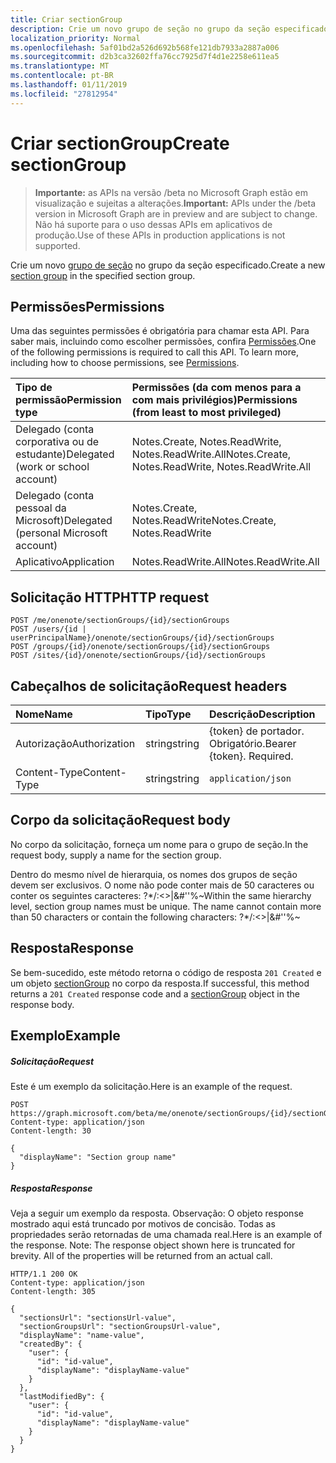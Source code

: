 ```yaml
---
title: Criar sectionGroup
description: Crie um novo grupo de seção no grupo da seção especificado.
localization_priority: Normal
ms.openlocfilehash: 5af01bd2a526d692b568fe121db7933a2887a006
ms.sourcegitcommit: d2b3ca32602ffa76cc7925d7f4d1e2258e611ea5
ms.translationtype: MT
ms.contentlocale: pt-BR
ms.lasthandoff: 01/11/2019
ms.locfileid: "27812954"
---
```

# <a name="create-sectiongroup"></a><span data-ttu-id="51822-103">Criar sectionGroup</span><span class="sxs-lookup"><span data-stu-id="51822-103">Create sectionGroup</span></span>

> <span data-ttu-id="51822-104">**Importante:** as APIs na versão /beta no Microsoft Graph estão em visualização e sujeitas a alterações.</span><span class="sxs-lookup"><span data-stu-id="51822-104">**Important:** APIs under the /beta version in Microsoft Graph are in preview and are subject to change.</span></span> <span data-ttu-id="51822-105">Não há suporte para o uso dessas APIs em aplicativos de produção.</span><span class="sxs-lookup"><span data-stu-id="51822-105">Use of these APIs in production applications is not supported.</span></span>

<span data-ttu-id="51822-106">Crie um novo [grupo de seção](../resources/sectiongroup.md) no grupo da seção especificado.</span><span class="sxs-lookup"><span data-stu-id="51822-106">Create a new [section group](../resources/sectiongroup.md) in the specified section group.</span></span>
## <a name="permissions"></a><span data-ttu-id="51822-107">Permissões</span><span class="sxs-lookup"><span data-stu-id="51822-107">Permissions</span></span>
<span data-ttu-id="51822-p102">Uma das seguintes permissões é obrigatória para chamar esta API. Para saber mais, incluindo como escolher permissões, confira [Permissões](/graph/permissions-reference).</span><span class="sxs-lookup"><span data-stu-id="51822-p102">One of the following permissions is required to call this API. To learn more, including how to choose permissions, see [Permissions](/graph/permissions-reference).</span></span>

|<span data-ttu-id="51822-110">Tipo de permissão</span><span class="sxs-lookup"><span data-stu-id="51822-110">Permission type</span></span>      | <span data-ttu-id="51822-111">Permissões (da com menos para a com mais privilégios)</span><span class="sxs-lookup"><span data-stu-id="51822-111">Permissions (from least to most privileged)</span></span>              |
|:--------------------|:---------------------------------------------------------|
|<span data-ttu-id="51822-112">Delegado (conta corporativa ou de estudante)</span><span class="sxs-lookup"><span data-stu-id="51822-112">Delegated (work or school account)</span></span> | <span data-ttu-id="51822-113">Notes.Create, Notes.ReadWrite, Notes.ReadWrite.All</span><span class="sxs-lookup"><span data-stu-id="51822-113">Notes.Create, Notes.ReadWrite, Notes.ReadWrite.All</span></span>    |
|<span data-ttu-id="51822-114">Delegado (conta pessoal da Microsoft)</span><span class="sxs-lookup"><span data-stu-id="51822-114">Delegated (personal Microsoft account)</span></span> | <span data-ttu-id="51822-115">Notes.Create, Notes.ReadWrite</span><span class="sxs-lookup"><span data-stu-id="51822-115">Notes.Create, Notes.ReadWrite</span></span>    |
|<span data-ttu-id="51822-116">Aplicativo</span><span class="sxs-lookup"><span data-stu-id="51822-116">Application</span></span> | <span data-ttu-id="51822-117">Notes.ReadWrite.All</span><span class="sxs-lookup"><span data-stu-id="51822-117">Notes.ReadWrite.All</span></span> |

## <a name="http-request"></a><span data-ttu-id="51822-118">Solicitação HTTP</span><span class="sxs-lookup"><span data-stu-id="51822-118">HTTP request</span></span>
<!-- { "blockType": "ignored" } -->
```http
POST /me/onenote/sectionGroups/{id}/sectionGroups
POST /users/{id | userPrincipalName}/onenote/sectionGroups/{id}/sectionGroups
POST /groups/{id}/onenote/sectionGroups/{id}/sectionGroups
POST /sites/{id}/onenote/sectionGroups/{id}/sectionGroups
```
## <a name="request-headers"></a><span data-ttu-id="51822-119">Cabeçalhos de solicitação</span><span class="sxs-lookup"><span data-stu-id="51822-119">Request headers</span></span>
| <span data-ttu-id="51822-120">Nome</span><span class="sxs-lookup"><span data-stu-id="51822-120">Name</span></span>       | <span data-ttu-id="51822-121">Tipo</span><span class="sxs-lookup"><span data-stu-id="51822-121">Type</span></span> | <span data-ttu-id="51822-122">Descrição</span><span class="sxs-lookup"><span data-stu-id="51822-122">Description</span></span>|
|:---------------|:--------|:----------|
| <span data-ttu-id="51822-123">Autorização</span><span class="sxs-lookup"><span data-stu-id="51822-123">Authorization</span></span>  | <span data-ttu-id="51822-124">string</span><span class="sxs-lookup"><span data-stu-id="51822-124">string</span></span>  | <span data-ttu-id="51822-p103">{token} de portador. Obrigatório.</span><span class="sxs-lookup"><span data-stu-id="51822-p103">Bearer {token}. Required.</span></span> |
| <span data-ttu-id="51822-127">Content-Type</span><span class="sxs-lookup"><span data-stu-id="51822-127">Content-Type</span></span> | <span data-ttu-id="51822-128">string</span><span class="sxs-lookup"><span data-stu-id="51822-128">string</span></span> | `application/json` |

## <a name="request-body"></a><span data-ttu-id="51822-129">Corpo da solicitação</span><span class="sxs-lookup"><span data-stu-id="51822-129">Request body</span></span>
<span data-ttu-id="51822-130">No corpo da solicitação, forneça um nome para o grupo de seção.</span><span class="sxs-lookup"><span data-stu-id="51822-130">In the request body, supply a name for the section group.</span></span>

<span data-ttu-id="51822-p104">Dentro do mesmo nível de hierarquia, os nomes dos grupos de seção devem ser exclusivos. O nome não pode conter mais de 50 caracteres ou conter os seguintes caracteres:  ?\*\/:<>|&#''%~</span><span class="sxs-lookup"><span data-stu-id="51822-p104">Within the same hierarchy level, section group names must be unique. The name cannot contain more than 50 characters or contain the following characters:  ?\*\/:<>|&#''%~</span></span>

## <a name="response"></a><span data-ttu-id="51822-133">Resposta</span><span class="sxs-lookup"><span data-stu-id="51822-133">Response</span></span>

<span data-ttu-id="51822-134">Se bem-sucedido, este método retorna o código de resposta `201 Created` e um objeto [sectionGroup](../resources/sectiongroup.md) no corpo da resposta.</span><span class="sxs-lookup"><span data-stu-id="51822-134">If successful, this method returns a `201 Created` response code and a [sectionGroup](../resources/sectiongroup.md) object in the response body.</span></span>

## <a name="example"></a><span data-ttu-id="51822-135">Exemplo</span><span class="sxs-lookup"><span data-stu-id="51822-135">Example</span></span>
##### <a name="request"></a><span data-ttu-id="51822-136">Solicitação</span><span class="sxs-lookup"><span data-stu-id="51822-136">Request</span></span>
<span data-ttu-id="51822-137">Este é um exemplo da solicitação.</span><span class="sxs-lookup"><span data-stu-id="51822-137">Here is an example of the request.</span></span>
<!-- {
  "blockType": "request",
  "name": "create_sectiongroup_from_sectiongroup"
}-->
```http
POST https://graph.microsoft.com/beta/me/onenote/sectionGroups/{id}/sectionGroups
Content-type: application/json
Content-length: 30

{
  "displayName": "Section group name"
}
```
##### <a name="response"></a><span data-ttu-id="51822-138">Resposta</span><span class="sxs-lookup"><span data-stu-id="51822-138">Response</span></span>
<span data-ttu-id="51822-p105">Veja a seguir um exemplo da resposta. Observação: O objeto response mostrado aqui está truncado por motivos de concisão. Todas as propriedades serão retornadas de uma chamada real.</span><span class="sxs-lookup"><span data-stu-id="51822-p105">Here is an example of the response. Note: The response object shown here is truncated for brevity. All of the properties will be returned from an actual call.</span></span>
<!-- {
  "blockType": "response",
  "truncated": true,
  "@odata.type": "microsoft.graph.sectiongroup"
} -->
```http
HTTP/1.1 200 OK
Content-type: application/json
Content-length: 305

{
  "sectionsUrl": "sectionsUrl-value",
  "sectionGroupsUrl": "sectionGroupsUrl-value",
  "displayName": "name-value",  
  "createdBy": {
    "user": {
      "id": "id-value",
      "displayName": "displayName-value"
    }
  },
  "lastModifiedBy": {
    "user": {
      "id": "id-value",
      "displayName": "displayName-value"
    }
  }
}
```

<!-- uuid: 8fcb5dbc-d5aa-4681-8e31-b001d5168d79
2015-10-25 14:57:30 UTC -->
<!-- {
  "type": "#page.annotation",
  "description": "Create SectionGroup",
  "keywords": "",
  "section": "documentation",
  "tocPath": ""
}-->
